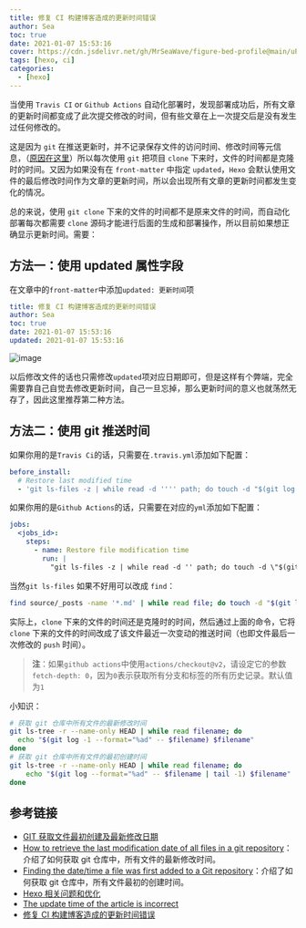 ```yaml
---
title: 修复 CI 构建博客造成的更新时间错误
author: Sea
toc: true
date: 2021-01-07 15:53:16
cover: https://cdn.jsdelivr.net/gh/MrSeaWave/figure-bed-profile@main/uPic/2021/dtAx7s_image-20210107155558692.png
tags: [hexo, ci]
categories:
  - [hexo]
---
```


当使用 `Travis CI` or `Github Actions` 自动化部署时，发现部署成功后，所有文章的更新时间都变成了此次提交修改的时间，但有些文章在上一次提交后是没有发生过任何修改的。

这是因为 `git` 在推送更新时，并不记录保存文件的访问时间、修改时间等元信息，（[原因在这里](https://git.wiki.kernel.org/index.php/Git_FAQ?spm=a2c4e.10696291.0.0.671919a4OeAqE1#Why_isn.27t_Git_preserving_modification_time_on_files.3F)）所以每次使用 `git` 把项目 `clone` 下来时，文件的时间都是克隆时的时间。又因为如果没有在 `front-matter` 中指定 `updated`，`Hexo` 会默认使用文件的最后修改时间作为文章的更新时间，所以会出现所有文章的更新时间都发生变化的情况。

<!-- more -->

总的来说，使用 `git clone` 下来的文件的时间都不是原来文件的时间，而自动化部署每次都需要 `clone` 源码才能进行后面的生成和部署操作，所以目前如果想正确显示更新时间。需要：

## 方法一：使用 updated 属性字段

在文章中的`front-matter`中添加`updated: 更新时间`项

```yaml front-matter
title: 修复 CI 构建博客造成的更新时间错误
author: Sea
toc: true
date: 2021-01-07 15:53:16
updated: 2021-01-07 15:53:16
```

![image](https://cdn.jsdelivr.net/gh/MrSeaWave/figure-bed-profile@main/uPic/2021/dtAx7s_image-20210107155558692.png)

以后修改文件的话也只需修改`updated`项对应日期即可，但是这样有个弊端，完全需要靠自己自觉去修改更新时间，自己一旦忘掉，那么更新时间的意义也就荡然无存了，因此这里推荐第二种方法。

## 方法二：使用 git 推送时间

如果你用的是`Travis Ci`的话，只需要在`.travis.yml`添加如下配置：

```yaml .travis.yml
before_install:
  # Restore last modified time
  - 'git ls-files -z | while read -d '''' path; do touch -d "$(git log -1 --format="@%ct" "$path")" "$path"; done'
```

如果你用的是`Github Actions`的话，只需要在对应的`yml`添加如下配置：

```yml actions
jobs:
  <jobs_id>:
    steps:
      - name: Restore file modification time
        run: |
          "git ls-files -z | while read -d '' path; do touch -d \"$(git log -1 --format=\"@%ct\" \"$path\")\" \"$path\"; done"
```

当然`git ls-files` 如果不好用可以改成 `find`：

```bash bash
find source/_posts -name '*.md' | while read file; do touch -d "$(git log -1 --format="@%ct" "$file")" "$file"; done
```

实际上，`clone` 下来的文件的时间还是克隆时的时间，然后通过上面的命令，它将 `clone` 下来的文件的时间改成了该文件最近一次变动的推送时间（也即文件最后一次修改的 `push` 时间）。

> **注**：如果`github actions`中使用`actions/checkout@v2`，请设定它的参数`fetch-depth: 0`，因为`0`表示获取所有分支和标签的所有历史记录。默认值为`1`

小知识：

```bash bash
# 获取 git 仓库中所有文件的最新修改时间
git ls-tree -r --name-only HEAD | while read filename; do
  echo "$(git log -1 --format="%ad" -- $filename) $filename"
done
# 获取 git 仓库中所有文件的最初创建时间
git ls-tree -r --name-only HEAD | while read filename; do
	echo "$(git log --format="%ad" -- $filename | tail -1) $filename"
done
```

## 参考链接

- [GIT 获取文件最初创建及最新修改日期](https://github.com/Dream4ever/Knowledge-Base/issues/69)
- [How to retrieve the last modification date of all files in a git repository](https://serverfault.com/a/401450)：介绍了如何获取 git 仓库中，所有文件的最新修改时间。
- [Finding the date/time a file was first added to a Git repository](https://stackoverflow.com/a/2390382/2667665)：介绍了如何获取 git 仓库中，所有文件最初的创建时间。
- [Hexo 相关问题和优化](https://wylu.me/posts/78c745f0/)
- [The update time of the article is incorrect](https://github.com/theme-next/hexo-theme-next/issues/893)
- [修复 CI 构建博客造成的更新时间错误](https://moonbegonia.xyz/fix-wrong-updated-time-with-ci/)
